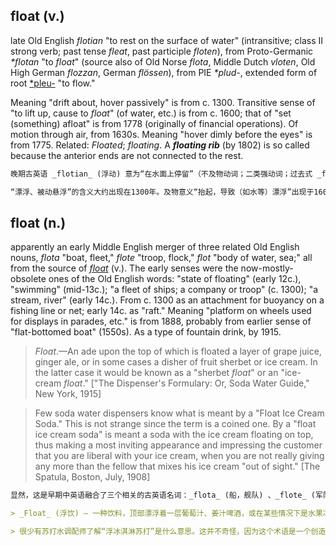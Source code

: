 ## float (v.)

late Old English _flotian_ "to rest on the surface of water" (intransitive; class II strong verb; past tense _fleat_, past participle _floten_), from Proto-Germanic _\*flotan_ "to _float_" (source also of Old Norse _flota_, Middle Dutch _vloten_, Old High German _flozzan_, German _flössen_), from PIE _\*plud-_, extended form of root [\*pleu-](https://www.etymonline.com/word/*pleu- "Etymology, meaning and definition of *pleu- ") "to flow."

Meaning "drift about, hover passively" is from c. 1300. Transitive sense of "to lift up, cause to _float_" (of water, etc.) is from c. 1600; that of "set (something) afloat" is from 1778 (originally of financial operations). Of motion through air, from 1630s. Meaning "hover dimly before the eyes" is from 1775. Related: _Floated_; _floating_. A _**floating rib**_ (by 1802) is so called because the anterior ends are not connected to the rest.

```md
晚期古英语 _flotian_ (浮动) 意为“在水面上停留”（不及物动词；二类强动词；过去式 _fleat_，过去分词 _floten_），来自原始日耳曼语 _\*flotan_ (漂浮)（该词源也包括古诺尔斯语 _flota_，中世纪荷兰语 _vloten_，古高地德语 _flozzan_，德语 _flößen_），进一步源于原始印欧语 _\*plud-_，是词根 [\*pleu-](https://www.etymonline.com/word/*pleu- "词源、含义及定义") 的扩展形式，意思是“流动”。

“漂浮、被动悬浮”的含义大约出现在1300年。及物意义“抬起，导致（如水等）漂浮”出现于1600年左右；而“使（某物）漂浮”的意思在1778年首次出现（最初指的是金融操作）。关于空气中的运动，词义出现在1630年代。至于“在眼前隐约悬浮”的意思则始于1775年。相关词：_Floated_ (漂浮过)、_floating_ (正在漂浮)。一种 _**floating rib**_ (浮肋，约于1802年) 之所以这样称呼，是因为其前端未与其余部分相连。
```

## float (n.)

apparently an early Middle English merger of three related Old English nouns, _flota_ "boat, fleet," _flote_ "troop, flock," _flot_ "body of water, sea;" all from the source of [_float_](https://www.etymonline.com/word/float#etymonline_v_8899 "Etymology, meaning and definition of float ") (v.). The early senses were the now-mostly-obsolete ones of the Old English words: "state of floating" (early 12c.), "swimming" (mid-13c.); "a fleet of ships; a company or troop" (c. 1300); "a stream, river" (early 14c.). From c. 1300 as an attachment for buoyancy on a fishing line or net; early 14c. as "raft." Meaning "platform on wheels used for displays in parades, etc." is from 1888, probably from earlier sense of "flat-bottomed boat" (1550s). As a type of fountain drink, by 1915.

> _Float_.—An ade upon the top of which is floated a layer of grape juice, ginger ale, or in some cases a disher of fruit sherbet or ice cream. In the latter case it would be known as a "sherbet _float_" or an "ice-cream _float_." \["The Dispenser's Formulary: Or, Soda Water Guide," New York, 1915\]

> Few soda water dispensers know what is meant by a "Float Ice Cream Soda." This is not strange since the term is a coined one. By a "float ice cream soda" is meant a soda with the ice cream floating on top, thus making a most inviting appearance and impressing the customer that you are liberal with your ice cream, when you are not really giving any more than the fellow that mixes his ice cream "out of sight." \[The Spatula, Boston, July, 1908\]

```md
显然，这是早期中英语融合了三个相关的古英语名词：_flota_ (船，舰队) 、_flote_ (军队，群体) 、_flot_ (水体，海洋)；这些词均来源于词根 [_float_](https://www.etymonline.com/word/float#etymonline_v_8899 "词源、含义及定义")（动词）。早期的意义与古英语中多已过时的词义相关：“漂浮的状态”（12世纪初），“游泳”（13世纪中期）；“舰队，军队”（约1300年）；“溪，河”（14世纪初）。约1300年，它被引申为鱼线或网的浮力附件；14世纪初用作“筏”。“用于游行等展示的带轮平台”的含义出现在1888年，可能源于早期“平底船”（1550年代）的意义。作为一种饮料类型，约在1915年出现。

> _Float_ (浮饮) — 一种饮料，顶部漂浮着一层葡萄汁、姜汁啤酒，或在某些情况下是水果冰沙或冰淇淋的圆球。在后者情况下，它被称为“冰沙 _float_ ”或“冰淇淋 _float_ ”。[《饮品配方大全：或苏打水指南》，纽约，1915年]

> 很少有苏打水调配师了解“浮冰淇淋苏打”是什么意思。这并不奇怪，因为这个术语是一个创造出来的词。“浮冰淇淋苏打”是指一种在顶部漂浮着冰淇淋的苏打，从而呈现出最诱人的外观，让顾客印象深刻，认为你在冰淇淋上很慷慨，而实际上你给的并不比那些在“视线之外”调配冰淇淋的人多。[《刮刀》，波士顿，1908年7月]
```